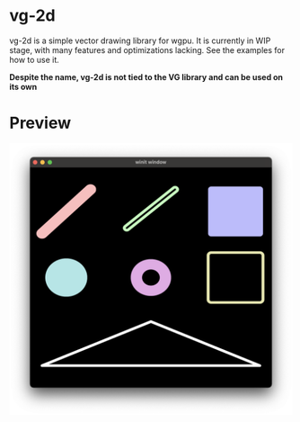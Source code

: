 # vg-2d

vg-2d is a simple vector drawing library for wgpu. It is currently in WIP stage,
with many features and optimizations lacking. See the examples for how to use it.

**Despite the name, vg-2d is not tied to the VG library and can be used on its own**

# Preview

![example](screenshot.png)